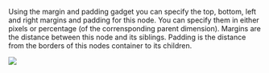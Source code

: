 Using the margin and padding gadget you can specify the top, bottom, left and right margins and padding for this node. You can specify them in either pixels or percentage (of the corrensponding parent dimension). Margins are the distance between this node and its siblings. Padding is the distance from the borders of this nodes container to its children.

<div class="ndl-images">
    <img src="/nodes/visual/margin-and-padding.png" class="ndl-image small"></img>  
</div>